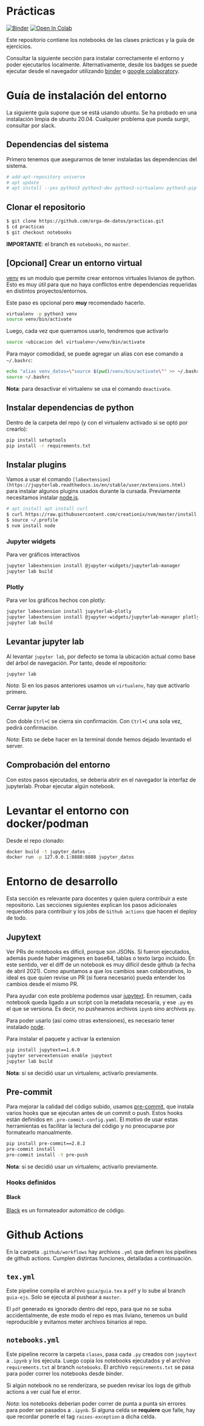 # Prácticas
[![Binder](https://mybinder.org/badge_logo.svg)](https://mybinder.org/v2/gh/orga-de-datos/practicas/notebooks) [![Open In Colab](https://colab.research.google.com/assets/colab-badge.svg)](http://colab.research.google.com/github/orga-de-datos/practicas/blob/notebooks)

Este repositorio contiene los notebooks de las clases prácticas y la guía de ejercicios.

Consultar la siguiente sección para instalar correctamente el entorno y poder ejecutarlos localmente. Alternativamente, desde los badges se puede ejecutar desde el navegador utilizando [binder](https://mybinder.org) o [google colaboratory](https://colab.research.google.com).



# Guía de instalación del entorno
La siguiente guía supone que se está usando ubuntu. Se ha probado en una instalación limpia de ubuntu 20.04. Cualquier problema que pueda surgir, consultar por slack.

## Dependencias del sistema
Primero tenemos que asegurarnos de tener instaladas las dependencias del sistema.

```bash
# add-apt-repository universe
# apt update
# apt install --yes python3 python3-dev python3-virtualenv python3-pip git
```


## Clonar el repositorio
```bash
$ git clone https://github.com/orga-de-datos/practicas.git
$ cd practicas
$ git checkout notebooks
```

**IMPORTANTE**: el branch es `notebooks`, no `master`.

## [Opcional] Crear un entorno virtual
[venv](https://docs.python.org/3/library/venv.html) es un modulo que permite crear entornos virtuales livianos de python. Esto es muy útil para que no haya conflictos entre dependencias requeridas en distintos proyectos/entornos.

Este paso es opcional pero **muy** recomendado hacerlo.

```bash
virtualenv -p python3 venv
source venv/bin/activate
```

Luego, cada vez que querramos usarlo, tendremos que activarlo
```bash
source <ubicacion del virtualenv>/venv/bin/activate
```

Para mayor comodidad, se puede agregar un alias con ese comando a `~/.bashrc`:
```bash
echo "alias venv_datos=\"source $(pwd)/venv/bin/activate\"" >> ~/.bashrc
source ~/.bashrc
```

__Nota__: para desactivar el virtualenv se usa el comando `deactivate`.

## Instalar dependencias de python
Dentro de la carpeta del repo (y con el virtualenv activado si se optó por crearlo):
```bash
pip install setuptools
pip install -r requirements.txt
```

## Instalar plugins
Vamos a usar el comando `[labextension](https://jupyterlab.readthedocs.io/en/stable/user/extensions.html)` para instalar algunos plugins usados durante la cursada. Previamente necesitamos instalar [node.js](https://nodejs.org/en/).

```bash
# apt install apt install curl
$ curl https://raw.githubusercontent.com/creationix/nvm/master/install.sh | bash
$ source ~/.profile
$ nvm install node
```

### Jupyter widgets
Para ver gráficos interactivos
```bash
jupyter labextension install @jupyter-widgets/jupyterlab-manager
jupyter lab build
```

### Plotly
Para ver los gráficos hechos con plotly:
```bash
jupyter labextension install jupyterlab-plotly
jupyter labextension install @jupyter-widgets/jupyterlab-manager plotlywidget
jupyter lab build
```

## Levantar jupyter lab
Al levantar `jupyter lab`, por defecto se toma la ubicación actual como base del árbol de navegación. Por tanto, desde el repositorio:

```bash
jupyter lab
```

_Nota_: Si en los pasos anteriores usamos un `virtualenv`, hay que activarlo primero.

### Cerrar jupyter lab
Con doble `Ctrl+C` se cierra sin confirmación. Con `Ctrl+C` una sola vez, pedirá confirmación.

_Nota_: Esto se debe hacer en la terminal donde hemos dejado levantado el server.

## Comprobación del entorno
Con estos pasos ejecutados, se debería abrir en el navegador la interfaz de jupyterlab. Probar ejecutar algún notebook.

# Levantar el entorno con docker/podman
Desde el repo clonado:
```bash
docker build -t jupyter_datos .
docker run -p 127.0.0.1:8888:8888 jupyter_datos
```


# Entorno de desarrollo
Esta sección es relevante para docentes y quien quiera contribuir a este repositorio. Las secciones siguientes explican los pasos adicionales requeridos para contribuir y los jobs de `Github actions` que hacen el deploy de todo.

## Jupytext
Ver PRs de notebooks es difícil, porque son JSONs. Si fueron ejecutados, además puede haber imágenes en base64, tablas o texto largo incluido. En este sentido, ver el diff de un notebook es muy difícil desde github (a fecha de abril 2021). Como apuntamos a que los cambios sean colaborativos, lo ideal es que quien revise un PR (si fuera necesario) pueda entender los cambios desde el mismo PR.

Para ayudar con este problema podemos usar [jupytext](https://jupytext.readthedocs.io/en/latest/index.html). En resumen, cada notebook queda ligado a un script con la metadata necesaria, y ese `.py` es el que se versiona. Es decir, no pusheamos archivos `ipynb` sino archivos `py`.

Para poder usarlo (así como otras extensiones), es necesario tener instalado [node](https://nodejs.org/en/).

Para instalar el paquete y activar la extension
```bash
pip install jupytext==1.6.0
jupyter serverextension enable jupytext
jupyter lab build
```

__Nota__: si se decidió usar un virtualenv, activarlo previamente.

## Pre-commit
Para mejorar la calidad del código subido, usamos [pre-commit](https://pre-commit.com), que instala varios hooks que se ejecutan antes de un commit o push. Estos hooks están definidos en `.pre-commit-config.yaml`. El motivo de usar estas herramientas es facilitar la lectura del código y no preocuparse por formatearlo manualmente.

```bash
pip install pre-commit==2.8.2
pre-commit install
pre-commit install -t pre-push
```

__Nota__: si se decidió usar un virtualenv, activarlo previamente.

### Hooks definidos
#### Black
[Black](https://github.com/psf/black) es un formateador automático de código.

# Github Actions
En la carpeta `.github/workflows` hay archivos `.yml` que definen los pipelines de github actions. Cumplen distintas funciones, detalladas a continuación.

## `tex.yml`
Este pipeline compila el archivo `guia/guia.tex` a `pdf` y lo sube al branch `guia-ejs`. Solo se ejecuta al pushear a `master`.

El `pdf` generado es ignorado dentro del repo, para que no se suba accidentalmente, de este modo el repo es mas liviano, tenemos un build reproducible y evitamos meter archivos binarios al repo.

## `notebooks.yml`
Este pipeline recorre la carpeta `clases`, pasa cada `.py` creados con `jupytext` a `.ipynb` y los ejecuta. Luego copia los notebooks ejecutados y el archivo `requirements.txt` al branch `notebooks`. El archivo `requirements.txt` se pasa para poder correr los notebooks desde binder.

Si algún notebook no se renderizara, se pueden revisar los logs de github actions a ver cual fue el error.

_Nota_: los notebooks deberían poder correr de punta a punta sin errores para poder ser pasados a `.ipynb`. Si alguna celda se **requiere** que falle, hay que recordar ponerle el tag `raises-exception` a dicha celda.
